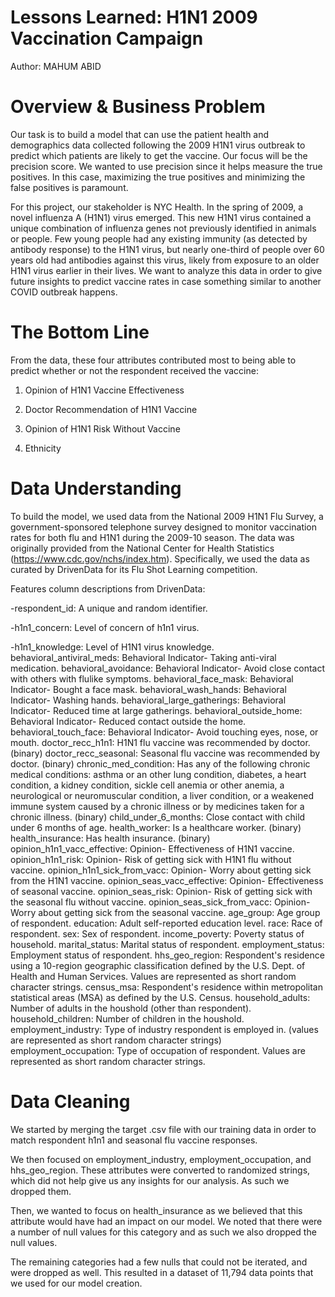 # Lessons Learned: H1N1 2009 Vaccination Campaign
Author: MAHUM ABID

# Overview & Business Problem

Our task is to build a model that can use the patient health and demographics data collected following the 2009 H1N1 virus outbreak to predict which patients are likely to get the vaccine. Our focus will be the precision score. We wanted to use precision since it helps measure the true positives. In this case, maximizing the true positives and minimizing the false positives is paramount.

For this project, our stakeholder is NYC Health. In the spring of 2009, a novel influenza A (H1N1) virus emerged. This new H1N1 virus contained a unique combination of influenza genes not previously identified in animals or people. Few young people had any existing immunity (as detected by antibody response) to the H1N1 virus, but nearly one-third of people over 60 years old had antibodies against this virus, likely from exposure to an older H1N1 virus earlier in their lives. We want to analyze this data in order to give future insights to predict vaccine rates in case something similar to another COVID outbreak happens.

# The Bottom Line
From the data, these four attributes contributed most to being able to predict whether or not the respondent received the vaccine:

1. Opinion of H1N1 Vaccine Effectiveness

2. Doctor Recommendation of H1N1 Vaccine

3. Opinion of H1N1 Risk Without Vaccine

4. Ethnicity
# Data Understanding
To build the model, we used data from the National 2009 H1N1 Flu Survey, a government-sponsored telephone survey designed to monitor vaccination rates for both flu and H1N1 during the 2009-10 season. The data was originally provided from the National Center for Health Statistics (https://www.cdc.gov/nchs/index.htm). Specifically, we used the data as curated by DrivenData for its Flu Shot Learning competition.

Features column descriptions from DrivenData:

-respondent_id: A unique and random identifier.

-h1n1_concern: Level of concern of h1n1 virus.

-h1n1_knowledge: Level of H1N1 virus knowledge. behavioral_antiviral_meds: Behavioral Indicator- Taking anti-viral medication. behavioral_avoidance: Behavioral Indicator- Avoid close contact with others with flulike symptoms. behavioral_face_mask: Behavioral Indicator- Bought a face mask. behavioral_wash_hands: Behavioral Indicator- Washing hands. behavioral_large_gatherings: Behavioral Indicator- Reduced time at large gatherings. behavioral_outside_home: Behavioral Indicator- Reduced contact outside the home. behavioral_touch_face: Behavioral Indicator- Avoid touching eyes, nose, or mouth. doctor_recc_h1n1: H1N1 flu vaccine was recommended by doctor. (binary) doctor_recc_seasonal: Seasonal flu vaccine was recommended by doctor. (binary) chronic_med_condition: Has any of the following chronic medical conditions: asthma or an other lung condition, diabetes, a heart condition, a kidney condition, sickle cell anemia or other anemia, a neurological or neuromuscular condition, a liver condition, or a weakened immune system caused by a chronic illness or by medicines taken for a chronic illness. (binary) child_under_6_months: Close contact with child under 6 months of age. health_worker: Is a healthcare worker. (binary) health_insurance: Has health insurance. (binary) opinion_h1n1_vacc_effective: Opinion- Effectiveness of H1N1 vaccine. opinion_h1n1_risk: Opinion- Risk of getting sick with H1N1 flu without vaccine. opinion_h1n1_sick_from_vacc: Opinion- Worry about getting sick from the H1N1 vaccine. opinion_seas_vacc_effective: Opinion- Effectiveness of seasonal vaccine. opinion_seas_risk: Opinion- Risk of getting sick with the seasonal flu without vaccine. opinion_seas_sick_from_vacc: Opinion- Worry about getting sick from the seasonal vaccine. age_group: Age group of respondent. education: Adult self-reported education level. race: Race of respondent. sex: Sex of respondent. income_poverty: Poverty status of household. marital_status: Marital status of respondent. employment_status: Employment status of respondent. hhs_geo_region: Respondent's residence using a 10-region geographic classification defined by the U.S. Dept. of Health and Human Services. Values are represented as short random character strings. census_msa: Respondent's residence within metropolitan statistical areas (MSA) as defined by the U.S. Census. household_adults: Number of adults in the houshold (other than respondent). household_children: Number of children in the houshold. employment_industry: Type of industry respondent is employed in. (values are represented as short random character strings) employment_occupation: Type of occupation of respondent. Values are represented as short random character strings.

# Data Cleaning

We started by merging the target .csv file with our training data in order to match respondent h1n1 and seasonal flu vaccine responses.

We then focused on employment_industry, employment_occupation, and hhs_geo_region. These attributes were converted to randomized strings, which did not help give us any insights for our analysis. As such we dropped them.

Then, we wanted to focus on health_insurance as we believed that this attribute would have had an impact on our model. We noted that there were a number of null values for this category and as such we also dropped the null values.

The remaining categories had a few nulls that could not be iterated, and were dropped as well. This resulted in a dataset of 11,794 data points that we used for our model creation.
